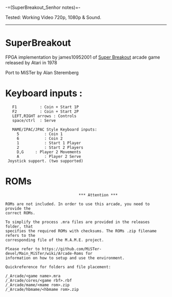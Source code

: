 -=(SuperBreakout_Senhor notes)=-

Tested: Working Video 720p, 1080p & Sound.

___
# SuperBreakout
FPGA implementation by james10952001 of [Super Breakout](https://github.com/james10952001/SuperBreakout "SuperBreakout") arcade game released by Atari in 1978

Port to MiSTer by Alan Steremberg

# Keyboard inputs :
```
   F1          : Coin + Start 1P
   F2          : Coin + Start 2P
   LEFT,RIGHT arrows : Controls
   space/ctrl  : Serve

   MAME/IPAC/JPAC Style Keyboard inputs:
     5           : Coin 1
     6           : Coin 2
     1           : Start 1 Player
     2           : Start 2 Players
     D,G     : Player 2 Movements
     A           : Player 2 Serve
 Joystick support. (two supported)
```
 
# ROMs
```
                                *** Attention ***

ROMs are not included. In order to use this arcade, you need to provide the
correct ROMs.

To simplify the process .mra files are provided in the releases folder, that
specifies the required ROMs with checksums. The ROMs .zip filename refers to the
corresponding file of the M.A.M.E. project.

Please refer to https://github.com/MiSTer-devel/Main_MiSTer/wiki/Arcade-Roms for
information on how to setup and use the environment.

Quickreference for folders and file placement:

/_Arcade/<game name>.mra
/_Arcade/cores/<game rbf>.rbf
/_Arcade/mame/<mame rom>.zip
/_Arcade/hbmame/<hbmame rom>.zip

```
